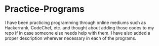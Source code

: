 # Practice-Programs
I have been practicing programming through online mediums such as Hackerrank, CodeChef, etc. and thought about adding those codes to my repo if in case someone else needs help with them.  I have also added a proper description wherever necessary in each of the programs.
